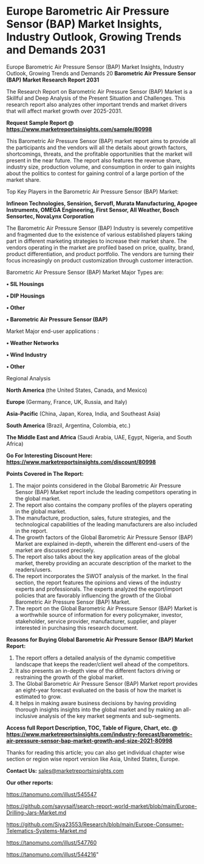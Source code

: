 # Europe Barometric Air Pressure Sensor (BAP) Market Insights, Industry Outlook, Growing Trends and Demands 2031
Europe Barometric Air Pressure Sensor (BAP) Market Insights, Industry Outlook, Growing Trends and Demands 20
<strong>Barometric Air Pressure Sensor (BAP) Market Research Report 2031</strong>

The Research Report on Barometric Air Pressure Sensor (BAP) Market is a Skillful and Deep Analysis of the Present Situation and Challenges. This research report also analyzes other important trends and market drivers that will affect market growth over 2025-2031.

<strong>Request Sample Report @ <a href=https://www.marketreportsinsights.com/sample/80998>https://www.marketreportsinsights.com/sample/80998</a></strong>

This Barometric Air Pressure Sensor (BAP) market report aims to provide all the participants and the vendors will all the details about growth factors, shortcomings, threats, and the profitable opportunities that the market will present in the near future. The report also features the revenue share, industry size, production volume, and consumption in order to gain insights about the politics to contest for gaining control of a large portion of the market share.

Top Key Players in the Barometric Air Pressure Sensor (BAP) Market:

<strong>Infineon Technologies, Sensirion, Servofl, Murata Manufacturing, Apogee Instruments, OMEGA Engineering, First Sensor, All Weather, Bosch Sensortec, NovaLynx Corporation</strong>

The Barometric Air Pressure Sensor (BAP) Industry is severely competitive and fragmented due to the existence of various established players taking part in different marketing strategies to increase their market share. The vendors operating in the market are profiled based on price, quality, brand, product differentiation, and product portfolio. The vendors are turning their focus increasingly on product customization through customer interaction.

Barometric Air Pressure Sensor (BAP) Market Major Types are:

<strong>• SIL Housings

• DIP Housings

• Other

• Barometric Air Pressure Sensor (BAP)</strong>

Market Major end-user applications :

<strong>• Weather Networks

• Wind Industry

• Other</strong>

Regional Analysis

</u><strong><b>North America</b></strong> (the United States, Canada, and Mexico)

<strong><b>Europe </b></strong>(Germany, France, UK, Russia, and Italy)

<strong><b>Asia-Pacific</b></strong> (China, Japan, Korea, India, and Southeast Asia)

<strong><b>South America</b></strong> (Brazil, Argentina, Colombia, etc.)

<strong><b>The Middle East and Africa</b></strong> (Saudi Arabia, UAE, Egypt, Nigeria, and South Africa)

<strong>Go For Interesting Discount Here: <a href=https://www.marketreportsinsights.com/discount/80998>https://www.marketreportsinsights.com/discount/80998</a></strong>

<strong>Points Covered in The Report:</strong>
<ol>
  <li>The major points considered in the Global Barometric Air Pressure Sensor (BAP) Market report include the leading competitors operating in the global market.</li>
  <li>The report also contains the company profiles of the players operating in the global market.</li>
  <li>The manufacture, production, sales, future strategies, and the technological capabilities of the leading manufacturers are also included in the report.</li>
  <li>The growth factors of the Global Barometric Air Pressure Sensor (BAP) Market are explained in-depth, wherein the different end-users of the market are discussed precisely.</li>
  <li>The report also talks about the key application areas of the global market, thereby providing an accurate description of the market to the readers/users.</li>
  <li>The report incorporates the SWOT analysis of the market. In the final section, the report features the opinions and views of the industry experts and professionals. The experts analyzed the export/import policies that are favorably influencing the growth of the Global Barometric Air Pressure Sensor (BAP) Market.</li>
  <li>The report on the Global Barometric Air Pressure Sensor (BAP) Market is a worthwhile source of information for every policymaker, investor, stakeholder, service provider, manufacturer, supplier, and player interested in purchasing this research document.</li>
</ol>
<strong>Reasons for Buying Global Barometric Air Pressure Sensor (BAP) Market Report:</strong>

<ol>
  <li>The report offers a detailed analysis of the dynamic competitive landscape that keeps the reader/client well ahead of the competitors.</li>
  <li>It also presents an in-depth view of the different factors driving or restraining the growth of the global market.</li>
  <li>The Global Barometric Air Pressure Sensor (BAP) Market report provides an eight-year forecast evaluated on the basis of how the market is estimated to grow.</li>
  <li>It helps in making aware business decisions by having providing thorough insights insights into the global market and by making an all-inclusive analysis of the key market segments and sub-segments.</li>
</ol>
<strong>Access full Report Description, TOC, Table of Figure, Chart, etc. @ <a href=https://www.marketreportsinsights.com/industry-forecast/barometric-air-pressure-sensor-bap-market-growth-and-size-2021-80998>https://www.marketreportsinsights.com/industry-forecast/barometric-air-pressure-sensor-bap-market-growth-and-size-2021-80998</a></strong>


Thanks for reading this article; you can also get individual chapter wise section or region wise report version like Asia, United States, Europe.

<strong>Contact Us:</strong>
sales@marketreportsinsights.com

<strong>Our other reports:</strong>

<a href=https://tanomuno.com/illust/545547>https://tanomuno.com/illust/545547</a>

<a href=https://github.com/sayysaif/search-report-world-market/blob/main/Europe-Drilling-Jars-Market.md>https://github.com/sayysaif/search-report-world-market/blob/main/Europe-Drilling-Jars-Market.md</a>

<a href=https://github.com/Siya23553/Research/blob/main/Europe-Consumer-Telematics-Systems-Market.md>https://github.com/Siya23553/Research/blob/main/Europe-Consumer-Telematics-Systems-Market.md</a>

<a href=https://tanomuno.com/illust/547760>https://tanomuno.com/illust/547760</a>

<a href=https://tanomuno.com/illust/544216>https://tanomuno.com/illust/544216</a>"
